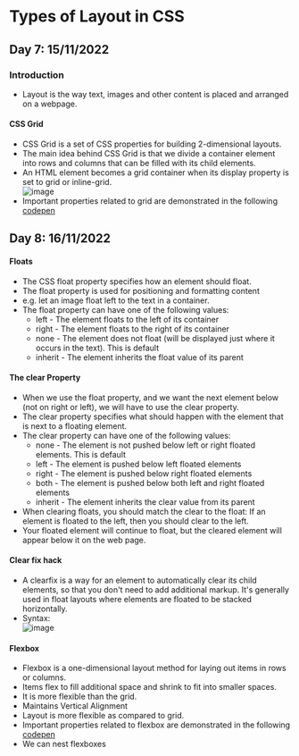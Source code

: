 # Types of Layout in CSS
## Day 7: 15/11/2022
### Introduction
- Layout is the way text, images and other content is placed and arranged on a webpage.
#### CSS Grid 
- CSS Grid is a set of CSS properties for building 2-dimensional layouts.
- The main idea behind CSS Grid is that we divide a container element into rows and columns that can be filled with its child elements.
- An HTML element becomes a grid container when its display property is set to grid or inline-grid. <br>
![image](https://user-images.githubusercontent.com/88162824/201994987-d92e3c17-354b-4150-be4f-7c217c68b056.png)
- Important properties related to grid are demonstrated in the following [codepen](https://codepen.io/zainab-Memon/pen/rNKzpqm)
## Day 8: 16/11/2022
#### Floats 
- The CSS float property specifies how an element should float.
- The float property is used for positioning and formatting content 
- e.g. let an image float left to the text in a container.
- The float property can have one of the following values:
  - left - The element floats to the left of its container
  - right - The element floats to the right of its container
  - none - The element does not float (will be displayed just where it occurs in the text). This is default
  - inherit - The element inherits the float value of its parent
#### The clear Property
- When we use the float property, and we want the next element below (not on right or left), we will have to use the clear property.
- The clear property specifies what should happen with the element that is next to a floating element.
- The clear property can have one of the following values:
  - none - The element is not pushed below left or right floated elements. This is default
  - left - The element is pushed below left floated elements
  - right - The element is pushed below right floated elements
  - both - The element is pushed below both left and right floated elements
  - inherit - The element inherits the clear value from its parent
- When clearing floats, you should match the clear to the float: If an element is floated to the left, then you should clear to the left. 
- Your floated element will continue to float, but the cleared element will appear below it on the web page.
#### Clear fix hack
- A clearfix is a way for an element to automatically clear its child elements, so that you don't need to add additional markup. It's generally used in float layouts where elements are floated to be stacked horizontally.
- Syntax: <br>
  ![image](https://user-images.githubusercontent.com/88162824/202436724-d6b6b7e9-6329-44f7-bb84-290ff18acc6c.png)
#### Flexbox
- Flexbox is a one-dimensional layout method for laying out items in rows or columns. 
- Items flex to fill additional space and shrink to fit into smaller spaces.
- It is more flexible than the grid.
- Maintains Vertical Alignment
- Layout is more flexible as compared to grid.
- Important properties related to flexbox are demonstrated in the following [codepen](https://codepen.io/zainab-Memon/pen/BaVwKpN)
- We can nest flexboxes

